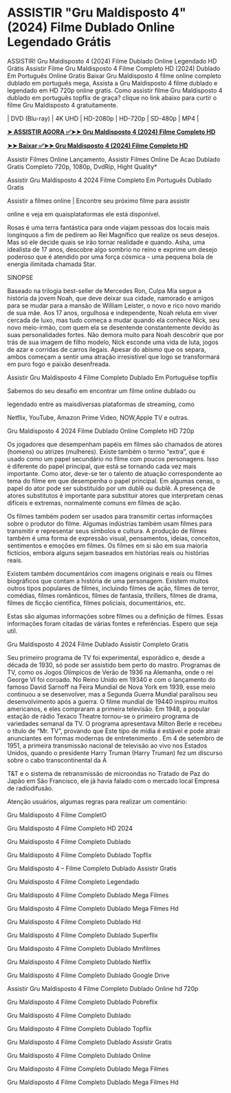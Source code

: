 <h1>ASSISTIR "Gru Maldisposto 4" (2024) Filme Dublado Online Legendado Grátis</h1>
ASSISTIR! Gru Maldisposto 4 (2024) Filme Dublado Online Legendado HD Grátis Assistir Filme Gru Maldisposto 4 Filme Completo HD (2024) Dublado Em Português Online Gratis Baixar Gru Maldisposto 4 filme online completo dublado em português mega, Assista a Gru Maldisposto 4 filme dublado e legendado em HD 720p online gratis. Como assistir filme Gru Maldisposto 4 dublado em português topflix de graça? clique no link abaixo para curtir o filme Gru Maldisposto 4 gratuitamente.

| DVD (Blu-ray) | 4K UHD | HD-2080p | HD-720p | SD-480p | MP4 |


**[➤ ASSISTIR AGORA ✅➤➤ Gru Maldisposto 4 (2024) Filme Completo HD](https://t.co/ul4vmGRaYv)**


**[➤➤ Baixar ✅➤➤ Gru Maldisposto 4 (2024) Filme Completo HD](https://t.co/ul4vmGRaYv)**


Assistir Filmes Online Lançamento, Assistir Filmes Online De Acao Dublado Gratis Completo 720p, 1080p, DvdRip, Hight Quality*

Assistir Gru Maldisposto 4 2024 Filme Completo Em Português Dublado Gratis

Assistir a filmes online | Encontre seu próximo filme para assistir

online e veja em quaisplataformas ele está disponível.

Rosas é uma terra fantástica para onde viajam pessoas dos locais mais longínquos a fim de pedirem ao Rei Magnífico que realize os seus desejos. Mas só ele decide quais se irão tornar realidade e quando. Asha, uma idealista de 17 anos, descobre algo sombrio no reino e exprime um desejo poderoso que é atendido por uma força cósmica - uma pequena bola de energia ilimitada chamada Star.

SINOPSE

Baseado na trilogia best-seller de Mercedes Ron, Culpa Mía segue a história da jovem Noah, que deve deixar sua cidade, namorado e amigos para se mudar para a mansão de William Leister, o novo e rico novo marido de sua mãe. Aos 17 anos, orgulhosa e independente, Noah reluta em viver cercada de luxo, mas tudo começa a mudar quando ela conhece Nick, seu novo meio-irmão, com quem ela se desentende constantemente devido às suas personalidades fortes. Não demora muito para Noah descobrir que por trás de sua imagem de filho modelo, Nick esconde uma vida de luta, jogos de azar e corridas de carros ilegais. Apesar do abismo que os separa, ambos começam a sentir uma atração irresistível que logo se transformará em puro fogo e paixão desenfreada.

Assistir Gru Maldisposto 4 Filme Completo Dublado Em Portuguêse topflix

Sabemos do seu desafio em encontrar um filme online dublado ou

legendado entre as maisdiversas plataformas de streaming, como

Netflix, YouTube, Amazon Prime Video, NOW,Apple TV e outras.

Gru Maldisposto 4 2024 Filme Dublado Online Completo HD 720p

Os jogadores que desempenham papéis em filmes são chamados de atores (homens) ou atrizes (mulheres). Existe também o termo “extra”, que é usado como um papel secundário no filme com poucos personagens. Isso é diferente do papel principal, que está se tornando cada vez mais importante. Como ator, deve-se ter o talento de atuação correspondente ao tema do filme em que desempenha o papel principal. Em algumas cenas, o papel do ator pode ser substituído por um dublê ou dublê. A presença de atores substitutos é importante para substituir atores que interpretam cenas difíceis e extremas, normalmente comuns em filmes de ação.

Os filmes também podem ser usados para transmitir certas informações sobre o produtor do filme. Algumas indústrias também usam filmes para transmitir e representar seus símbolos e cultura. A produção de filmes também é uma forma de expressão visual, pensamentos, ideias, conceitos, sentimentos e emoções em filmes. Os filmes em si são em sua maioria fictícios, embora alguns sejam baseados em histórias reais ou histórias reais.

Existem também documentários com imagens originais e reais ou filmes biográficos que contam a história de uma personagem. Existem muitos outros tipos populares de filmes, incluindo filmes de ação, filmes de terror, comédias, filmes românticos, filmes de fantasia, thrillers, filmes de drama, filmes de ficção científica, filmes policiais, documentários, etc.

Estas são algumas informações sobre filmes ou a definição de filmes. Essas informações foram citadas de várias fontes e referências. Espero que seja util.

Gru Maldisposto 4 2024 Filme Dublado Assistir Completo Gratis

Seu primeiro programa de TV foi experimental, esporádico e, desde a década de 1930, só pode ser assistido bem perto do mastro. Programas de TV, como os Jogos Olímpicos de Verão de 1936 na Alemanha, onde o rei George VI foi coroado. No Reino Unido em 19340 e com o lançamento do famoso David Sarnoff na Feira Mundial de Nova York em 1939, esse meio continuou a se desenvolver, mas a Segunda Guerra Mundial paralisou seu desenvolvimento após a guerra. O filme mundial de 19440 inspirou muitos americanos, e eles compraram a primeira televisão. Em 1948, a popular estação de rádio Texaco Theatre tornou-se o primeiro programa de variedades semanal da TV. O programa apresentava Milton Berle e recebeu o título de “Mr. TV”, provando que Este tipo de mídia é estável e pode atrair anunciantes em formas modernas de entretenimento . Em 4 de setembro de 1951, a primeira transmissão nacional de televisão ao vivo nos Estados Unidos, quando o presidente Harry Truman (Harry Truman) fez um discurso sobre o cabo transcontinental da A

T&T e o sistema de retransmissão de microondas no Tratado de Paz do Japão em São Francisco, ele já havia falado com o mercado local Empresa de radiodifusão.

Atenção usuários, algumas regras para realizar um comentário:


Gru Maldisposto 4 Filme CompletO

Gru Maldisposto 4 Filme Completo HD 2024

Gru Maldisposto 4 Filme Completo Dublado

Gru Maldisposto 4 Filme Completo Dublado Topflix

Gru Maldisposto 4 – Filme Completo Dublado Assistir Gratis

Gru Maldisposto 4 Filme Completo Legendado

Gru Maldisposto 4 Filme Completo Dublado Mega Filmes

Gru Maldisposto 4 Filme Completo Dublado Mega Filmes Hd

Gru Maldisposto 4 Filme Completo Dublado Hd

Gru Maldisposto 4 Filme Completo Dublado Superflix

Gru Maldisposto 4 Filme Completo Dublado Mmfilmes

Gru Maldisposto 4 Filme Completo Dublado Netflix

Gru Maldisposto 4 Filme Completo Dublado Google Drive

Assistir Gru Maldisposto 4 Filme Completo Dublado Online hd 720p

Gru Maldisposto 4 Filme Completo Dublado Pobreflix

Gru Maldisposto 4 Filme Completo Dublado

Gru Maldisposto 4 Filme Completo Dublado Topflix

Gru Maldisposto 4 Filme Completo Dublado Assistir Gratis

Gru Maldisposto 4 Filme Completo Dublado Online

Gru Maldisposto 4 Filme Completo Dublado Mega Filmes

Gru Maldisposto 4 Filme Completo Dublado Mega Filmes Hd
